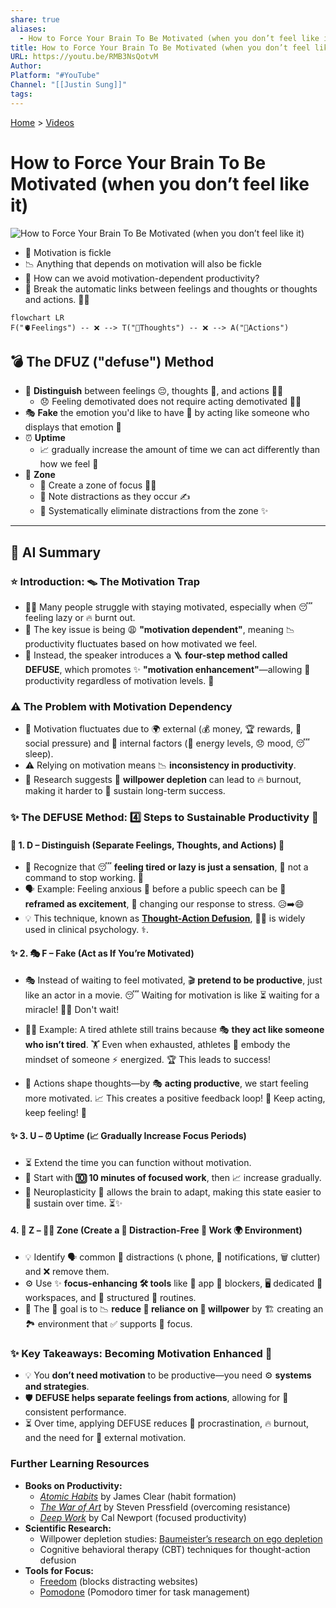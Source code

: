```yaml
---
share: true
aliases:
  - How to Force Your Brain To Be Motivated (when you don’t feel like it)
title: How to Force Your Brain To Be Motivated (when you don’t feel like it)
URL: https://youtu.be/RMB3NsQotvM
Author: 
Platform: "#YouTube"
Channel: "[[Justin Sung]]"
tags: 
---
```

[Home](../index.md) > [Videos](./index.md)  
# How to Force Your Brain To Be Motivated (when you don’t feel like it)  
![How to Force Your Brain To Be Motivated (when you don’t feel like it)](https://youtu.be/RMB3NsQotvM)  
- 💪 Motivation is fickle  
- 📉 Anything that depends on motivation will also be fickle  
- 🤔 How can we avoid motivation-dependent productivity?  
- 🔗 Break the automatic links between feelings and thoughts or thoughts and actions. 🧠✨  
  
```mermaid  
flowchart LR  
F("🫀Feelings") -- ❌ --> T("🧠Thoughts") -- ❌ --> A("🏃Actions")  
```  
  
## 💣 The DFUZ ("defuse") Method  
- 🧠 **Distinguish** between feelings 😔, thoughts 🤔, and actions 🏃‍♀️  
  - 😞 Feeling demotivated does not require acting demotivated 🙅‍♀️  
- 🎭 **Fake** the emotion you'd like to have 🤩 by acting like someone who displays that emotion 🥳  
- ⏰ **Uptime**  
  - 📈 gradually increase the amount of time we can act differently than how we feel 💪  
- 📍 **Zone**  
  - 🎯 Create a zone of focus 🧘‍♀️  
  - 🚨 Note distractions as they occur ✍️  
  - 🚫 Systematically eliminate distractions from the zone ✨  
  
---  
  
## 🤖 AI Summary  
### ⭐ **Introduction: 🪤 The Motivation Trap**  
- 🧑‍💼 Many people struggle with staying motivated, especially when 😴 feeling lazy or 🔥 burnt out.  
- 🔑 The key issue is being 😩 **"motivation dependent"**, meaning 📉 productivity fluctuates based on how motivated we feel.  
- 📣 Instead, the speaker introduces a 🪜 **four-step method called DEFUSE**, which promotes ✨ **"motivation enhancement"**—allowing 🚀 productivity regardless of motivation levels. 💪  
  
### ⚠️ **The Problem with Motivation Dependency**  
- 🎢 Motivation fluctuates due to 🌍 external (💰 money, 🏆 rewards, 👥 social pressure) and 🧠 internal factors (🔋 energy levels, 😞 mood, 😴 sleep).  
- ⚠️ Relying on motivation means 📉 **inconsistency in productivity**.  
- 🔬 Research suggests 🧠 **willpower depletion** can lead to 🔥 burnout, making it harder to 🌱 sustain long-term success.  
  
### ✨ **The DEFUSE Method: 4️⃣ Steps to Sustainable Productivity** 🚀  
#### 🛑 **1. D – Distinguish (Separate Feelings, Thoughts, and Actions)** 🤔  
- 🧠 Recognize that 😴 **feeling tired or lazy is just a sensation**, 🚫 not a command to stop working. 💪  
- 🗣️ Example: Feeling anxious 😬 before a public speech can be 🌈 **reframed as excitement**, 🔄 changing our response to stress. 😥➡️😄  
- 💡 This technique, known as **[Thought-Action Defusion](../bot-chats/effective-thought-action-defusion-techniques.md)**, 👩‍⚕️ is widely used in clinical psychology. ⚕️.  
  
#### ✨ **2. 🎭 F – Fake (Act as If You’re Motivated)**  
- 🎭 Instead of waiting to feel motivated, 🎬 **pretend to be productive**, just like an actor in a movie. 😴 Waiting for motivation is like ⏳ waiting for a miracle! 🙅‍♂️ Don't wait!  
  
- 🏃‍♀️ Example: A tired athlete still trains because 🎭 **they act like someone who isn’t tired**. 🏋️ Even when exhausted, athletes 🧠 embody the mindset of someone ⚡ energized. 🏆 This leads to success!  
  
- 🧠 Actions shape thoughts—by 🎭 **acting productive**, we start feeling more motivated. 📈 This creates a positive feedback loop! 🎉 Keep acting, keep feeling! 🚀  
  
#### ✨ **3. U – ⏰ Uptime (📈 Gradually Increase Focus Periods)**  
- ⏳ Extend the time you can function without motivation.  
- 🚀 Start with **🔟 10 minutes of focused work**, then 📈 increase gradually.  
- 🧠 Neuroplasticity 🔄 allows the brain to adapt, making this state easier to 💪 sustain over time. ⏳✨  
  
#### **4. 📍 Z – 🧘‍♀️ Zone (Create a 🚫 Distraction-Free 🏢 Work 🌍 Environment)**  
- 💡 Identify 🗣️ common 📱 distractions (📞 phone, 🔔 notifications, 🗑️ clutter) and ❌ remove them.  
- ⚙️ Use ✨ **focus-enhancing 🛠️ tools** like 🚫 app 🚧 blockers, 🖥️ dedicated 💼 workspaces, and 📅 structured 🔄 routines.  
- 🎯 The 🥅 goal is to 📉 **reduce 💪 reliance on 🧠 willpower** by 🏗️ creating an 🏞️ environment that ✅ supports 🎯 focus.  
  
### ✨ **Key Takeaways: Becoming Motivation Enhanced** 💪  
  
- 💡 You **don’t need motivation** to be productive—you need ⚙️ **systems and strategies**.  
- 🛡️ **DEFUSE helps separate feelings from actions**, allowing for 🚀 consistent performance.  
- ⏳ Over time, applying DEFUSE reduces 🚫 procrastination, 🔥 burnout, and the need for 🌟 external motivation.  
  
### **Further Learning Resources**  
- **Books on Productivity:**  
  - *[Atomic Habits](../books/atomic-habits.md)* by James Clear (habit formation)  
  - *[The War of Art](../books/the-war-of-art.md)* by Steven Pressfield (overcoming resistance)  
  - *[Deep Work](../books/deep-work.md)* by Cal Newport (focused productivity)  
- **Scientific Research:**  
  - Willpower depletion studies: [Baumeister’s research on ego depletion](https://en.wikipedia.org/wiki/Ego_depletion)  
  - Cognitive behavioral therapy (CBT) techniques for thought-action defusion  
- **Tools for Focus:**  
  - [Freedom](https://freedom.to/) (blocks distracting websites)  
  - [Pomodone](https://pomodoneapp.com/) (Pomodoro timer for task management)  

